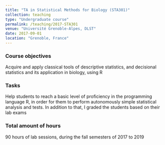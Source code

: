 ```yaml
---
title: "TA in Statistical Methods for Biology (STA301)"
collection: teaching
type: "Undergraduate course"
permalink: /teaching/2017-STA301
venue: "Université Grenoble-Alpes, DLST"
date: 2017-09-01
location: "Grenoble, France"
---
```



### Course objectives

Acquire and apply classical tools of descriptive statistics, and decisional statistics and its application in biology, using R

### Tasks

Help students to reach a basic level of proficiency in the programming language R, in order for them to perform autonomously simple statistical analysis and tests. In addition to that, I graded the students based on their lab exams 

### Total amount of hours

90 hours of lab sessions, during the fall semesters of 2017 to 2019


